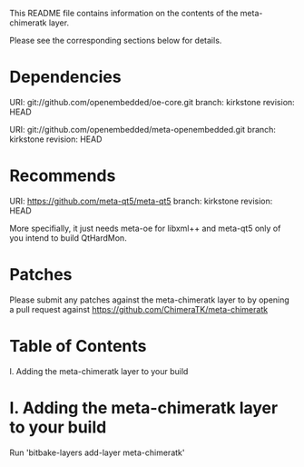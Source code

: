 This README file contains information on the contents of the meta-chimeratk layer.

Please see the corresponding sections below for details.

Dependencies
============

  URI: git://github.com/openembedded/oe-core.git
  branch: kirkstone
  revision: HEAD

  URI: git://github.com/openembedded/meta-openembedded.git
  branch: kirkstone
  revision: HEAD

Recommends
==========
  URI: https://github.com/meta-qt5/meta-qt5
  branch: kirkstone
  revision: HEAD

  More specifially, it just needs meta-oe for libxml++ and meta-qt5 only of
  you intend to build QtHardMon.

Patches
=======

Please submit any patches against the meta-chimeratk layer to by opening a pull request
against https://github.com/ChimeraTK/meta-chimeratk

Table of Contents
=================

  I. Adding the meta-chimeratk layer to your build


I. Adding the meta-chimeratk layer to your build
=================================================

Run 'bitbake-layers add-layer meta-chimeratk'

